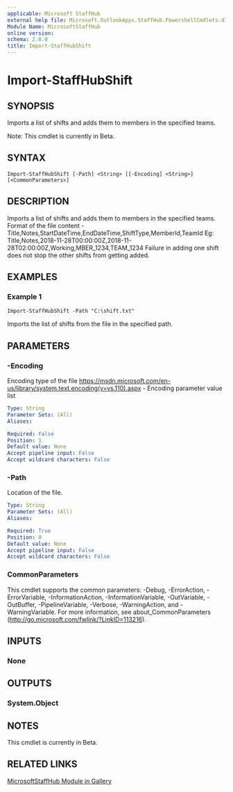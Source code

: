 ```yaml
---
applicable: Microsoft StaffHub
external help file: Microsoft.OutlookApps.StaffHub.PowershellCmdlets.dll-Help.xml
Module Name: MicrosoftStaffHub
online version:
schema: 2.0.0
title: Import-StaffHubShift
---
```


# Import-StaffHubShift

## SYNOPSIS
Imports a list of shifts and adds them to members in the specified teams.

Note: This cmdlet is currently in Beta.

## SYNTAX

```
Import-StaffHubShift [-Path] <String> [[-Encoding] <String>] [<CommonParameters>]
```

## DESCRIPTION

Imports a list of shifts and adds them to members in the specified teams.
Format of the file content - Title,Notes,StartDateTime,EndDateTime,ShiftType,MemberId,TeamId
Eg: Title,Notes,2018-11-28T00:00:00Z,2018-11-28T02:00:00Z,Working,MBER_1234,TEAM_1234
Failure in adding one shift does not stop the other shifts from getting added.

## EXAMPLES

### Example 1
```
Import-StaffHubShift -Path "C:\shift.txt"
```

Imports the list of shifts from the file in the specified path.

## PARAMETERS

### -Encoding
Encoding type of the file
https://msdn.microsoft.com/en-us/library/system.text.encoding(v=vs.110).aspx - Encoding parameter value list

```yaml
Type: String
Parameter Sets: (All)
Aliases:

Required: False
Position: 1
Default value: None
Accept pipeline input: False
Accept wildcard characters: False
```

### -Path
Location of the file.

```yaml
Type: String
Parameter Sets: (All)
Aliases:

Required: True
Position: 0
Default value: None
Accept pipeline input: False
Accept wildcard characters: False
```

### CommonParameters
This cmdlet supports the common parameters: -Debug, -ErrorAction, -ErrorVariable, -InformationAction, -InformationVariable, -OutVariable, -OutBuffer, -PipelineVariable, -Verbose, -WarningAction, and -WarningVariable. For more information, see about_CommonParameters (http://go.microsoft.com/fwlink/?LinkID=113216).

## INPUTS

### None

## OUTPUTS

### System.Object

## NOTES

This cmdlet is currently in Beta.

## RELATED LINKS

[MicrosoftStaffHub Module in Gallery](https://www.powershellgallery.com/packages/MicrosoftStaffHub/1.0.0-alpha)
